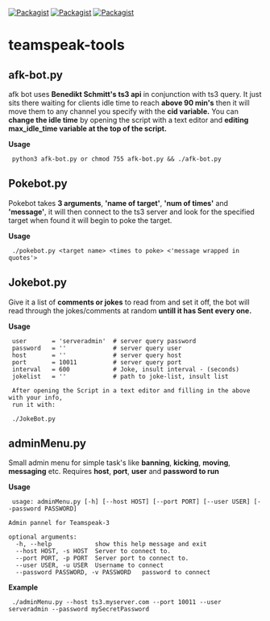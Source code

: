  [![Packagist](https://img.shields.io/badge/teamspeak-3.0-blue.svg)]()  [![Packagist](https://img.shields.io/badge/language-python3.5-brightgreen.svg)]()  [![Packagist](https://img.shields.io/badge/platform-win--64%20%7C%20linux--64%20%7C%20osx--64-lightgrey.svg)]()




# teamspeak-tools

## afk-bot.py 

 afk bot uses **Benedikt Schmitt's ts3 api** in conjunction with ts3 query. It just sits there waiting for clients 
 idle time to reach **above 90 min's** then it will move them to any channel you specify with the **cid variable.** You can **change the idle time** by opening the script with a text editor and **editing max_idle_time variable at the top of the script.**
 
 **Usage**
 
     python3 afk-bot.py or chmod 755 afk-bot.py && ./afk-bot.py 




## Pokebot.py

 Pokebot takes **3 arguments**, **'name of target'**, **'num of times'** and **'message'**, it will then connect to the ts3 server and look for the specified target when found it will begin to poke the target.
 
 **Usage**
 
     ./pokebot.py <target name> <times to poke> <'message wrapped in quotes'> 
 
 
 
## Jokebot.py
 
Give it a list of **comments or jokes** to read from and set it off, the bot will read through the jokes/comments
at random **untill it has Sent every one.**
 
**Usage**
 
     user       = 'serveradmin'  # server query password
     password   = ''             # server query user
     host       = ''             # server query host
     port       = 10011          # server query port
     interval   = 600            # Joke, insult interval - (seconds)
     jokelist   = ''             # path to joke-list, insult list
     
     After opening the Script in a text editor and filling in the above with your info,
     run it with:
     
     ./JokeBot.py
 
 
## adminMenu.py
 
Small admin menu for simple task's like **banning**, **kicking**, **moving**, **messaging** etc.
Requires **host**, **port**, **user** and **password to run**
 
**Usage**
 
     usage: adminMenu.py [-h] [--host HOST] [--port PORT] [--user USER] [--password PASSWORD]
                   
    Admin pannel for Teamspeak-3

    optional arguments:
      -h, --help            show this help message and exit
      --host HOST, -s HOST  Server to connect to.
      --port PORT, -p PORT  Server port to connect to.
      --user USER, -u USER  Username to connect
      --password PASSWORD, -v PASSWORD   password to connect  
  
**Example**
 
     ./adminMenu.py --host ts3.myserver.com --port 10011 --user serveradmin --password mySecretPassword 
              
        

